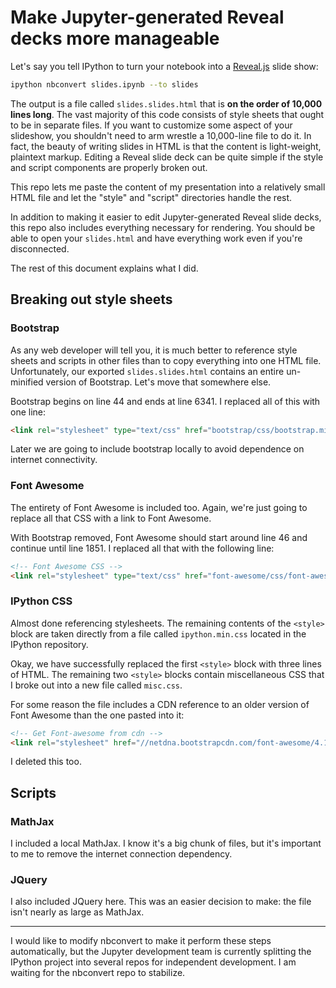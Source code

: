 # Make Jupyter-generated Reveal decks more manageable

Let's say you tell IPython to turn your notebook into a [Reveal.js][1] slide show:

```bash
ipython nbconvert slides.ipynb --to slides
```

The output is a file called `slides.slides.html` that is **on the order of 10,000 lines long**. The vast majority of this code consists of style sheets that ought to be in separate files. If you want to customize some aspect of your slideshow, you shouldn't need to arm wrestle a 10,000-line file to do it. In fact, the beauty of writing slides in HTML is that the content is light-weight, plaintext markup. Editing a Reveal slide deck can be quite simple if the style and script components are properly broken out.

This repo lets me paste the content of my presentation into a relatively small HTML file and let the "style" and "script" directories handle the rest.

In addition to making it easier to edit Jupyter-generated Reveal slide decks, this repo also includes everything necessary for rendering. You should be able to open your `slides.html` and have everything work even if you're disconnected.

The rest of this document explains what I did.

## Breaking out style sheets
### Bootstrap
As any web developer will tell you, it is much better to reference style sheets and scripts in other files than to copy everything into one HTML file. Unfortunately, our exported `slides.slides.html` contains an entire un-minified version of Bootstrap. Let's move that somewhere else.

Bootstrap begins on line 44 and ends at line 6341. I replaced all of this with one line:

```html
<link rel="stylesheet" type="text/css" href="bootstrap/css/bootstrap.min.css">
```

Later we are going to include bootstrap locally to avoid dependence on internet connectivity.

### Font Awesome
The entirety of Font Awesome is included too. Again, we're just going to replace all that CSS with a link to Font Awesome.

With Bootstrap removed, Font Awesome should start around line 46 and continue until line 1851. I replaced all that with the following line:

```html
<!-- Font Awesome CSS -->
<link rel="stylesheet" type="text/css" href="font-awesome/css/font-awesome.min.css">
```

### IPython CSS
Almost done referencing stylesheets. The remaining contents of the `<style>` block are taken directly from a file called `ipython.min.css` located in the IPython repository.

Okay, we have successfully replaced the first `<style>` block with three lines of HTML. The remaining two `<style>` blocks contain miscellaneous CSS that I broke out into a new file called `misc.css`.

For some reason the file includes a CDN reference to an older version of Font Awesome than the one pasted into it:

```html
<!-- Get Font-awesome from cdn -->
<link rel="stylesheet" href="//netdna.bootstrapcdn.com/font-awesome/4.1.0/css/font-awesome.css">
```
I deleted this too.

## Scripts
### MathJax
I included a local MathJax. I know it's a big chunk of files, but it's important to me to remove the internet connection dependency.

### JQuery
I also included JQuery here. This was an easier decision to make: the file isn't nearly as large as MathJax.

___
I would like to modify nbconvert to make it perform these steps automatically, but the Jupyter development team is currently splitting the IPython project into several repos for independent development. I am waiting for the nbconvert repo to stabilize.

[1]: http://lab.hakim.se/reveal-js/

